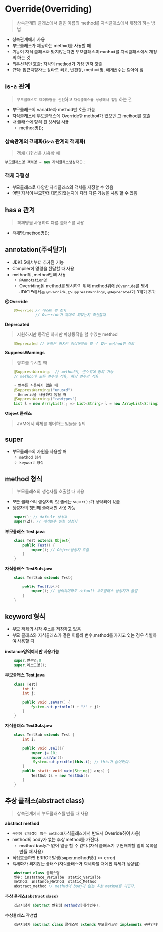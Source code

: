 # Override(Overriding)
> 상속관계의 클래스에서 같은 이름의 method를 자식클래스에서 재정의 하는 방법

- 상속관계에서 사용
- 부모클래스가 제공하는 method를 사용할 때
- 기능이 자식 클래스와 맞지않는다면 부모클래스의 method를 자식클래스에서 재정의 하는 것
- 최우선적인 호출: 자식의 method가 가장 먼저 호출
- 규칙: 접근지정자는 달라도 되고, 반환형, method명, 매개변수는 같아야 함 

## is-a 관계
> `부모클래스로 데이터형을 선언`하고 `자식클래스를 생성해서 할당` 하는 것
- 부모클래스의 variable과 method만 호출 가능
- 자식클래스에 부모클래스에 Override한 method가 있으면 그 method를 호출
- 내 클래스에 정의 된 것처럼 사용
    - method명();

### 상속관계의 객체화(is-a 관계의 객체화)
> 객체 다형성을 사용할 때

```java
부모클래스명 객체명 = new 자식클래스생성자();
```
### 객체 다형성
- 부모클래스로 다양한 자식클래스의 객체를 저장할 수 있음
- 어떤 자식이 부모한테 대입되었는지에 따라 다른 기능을 사용 할 수 있음

## has a 관계
> 객체명을 사용하여 다른 클래스를 사용
- 객체명.method명();

## annotation(주석달기)
- JDK1.5에서부터 추가된 기능
- Compiler에 명령을 전달할 때 사용
- method위, method안에 사용
    - `@Annotation명`
    - Overriding된 method를 명시하기 위해 method위에 `@Override`를 명시
    JDK1.5에서는 `@Override`, `@SuppressWarnings`, `@Deprecated`가 3개가 추가 

**@Override**
```java
    @Override // 메소드 위 정의
              // Override가 제대로 되었는지 확인할때
```

**Deprecated**
> 지원하지만 동작은 하지만 이상동작을 할 수있는 method 
```java
    @Deprecated // 동작은 하지만 이상동작을 할 수 있는 method위 정의
``` 

**SuppressWarnings**
> 경고를 무시할 때
```java
    @SuppressWarnings  // method위, 변수위에 정의 가능
    // method내 모든 변수에 적용, 해당 변수만 적용
    
    - 변수를 사용하지 않을 때
    @SuppressWarnings("unused")
    - Generic을 사용하지 않을 때
    @SuppressWarnings("rawtypes")
    List l = new ArrayList(); => List<String> l = new ArrayList<String>();
```

**Object 클래스**
> JVM에서 객체를 제어하는 일들을 정의

## super
- 부모클래스의 자원을 사용할 때
    - `method 형식`
    - `keyword 형식`

## method 형식
> 부모클래스의 생성자를 호출할 때 사용

- 모든 클래스의 생성자의 첫 줄에는 `super();`가 생략되어 있음
- 생성자의 첫번째 줄에서만 사용 가능
```java
    super(); // default 생성자
    super(값); // 매개변수 받는 생성자
```

**부모클래스 Test.java**
```java
    class Test extends Object{
        public Test() {
            super(); // Object생성자 호출
        }
    }
```

**자식클래스 TestSub.java**

```java
    class TestSub extends Test{

        public TestSub(){
            super(); // 생략되더라도 default 부모클래스 생성자가 불림
        }
    }
```

## keyword 형식
- 부모 객체의 시작 주소를 저장하고 있음
- 부모 클래스와 자식클래스가 같은 이름의 변수,method를 가지고 있는 경우 식별하여 사용할 때

**instance영역에서만 사용가능**
```java
    super.변수명;0
    super.메소드명();
```

**부모클래스 Test.java**
```java
    class Test{
        int i;
        int j;

        public void useVar() {
            System.out.println(i + "/" + j);
        }
    }
```

**자식클래스 TestSub.java**
```java
    class TestSub extends Test {
        int i;
        
        public void UseI(){
            super.j= 10;
            super.useVar();
             System.out.println(this.i); // this가 숨어있다.
        }
        public static void main(String[] args) {
            TestSub ts = new TestSub();
	    }
    }
```

## 추상 클래스(abstract class)
> 상속관계에서 부모클래스를 만들 때 사용

**abstract method**
-  `구현에 강제성이 있는 method`(자식클래스에서 반드시 Override하여 사용)
- method의 body가 없는 추상 method를 가진다.
    - method body가 없어 일을 할 수 없다.(자식 클래스가 구현해야할 일의 목록을 만들 때 사용)
- 직접호출하면 ERROR 발생(super.method명() => error)
- 객체화가 되지않는 클래스(자식클래스가 객체화될 때에만 객체가 생성됨)

```java
    abstract class 클래스명
    변수: instatnce_Varialbe, static_Varialbe
    method: instance_Method, static_Method
    abstract_method // method의 body가 없는 추상 method를 가진다.
```

**추상 클래스(abstract class)**
```java
    접근지정자 abstract 반환형 method명(매개변수);
```
**추상클래스 작성법**
```java
    접근지정자 abstract class 클래스명 extends 부모클래스명 implements 구현인터페이스들..
```